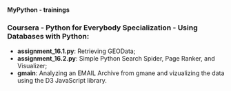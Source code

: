 #### MyPython - trainings

### Coursera - Python for Everybody Specialization - Using Databases with Python:

- **assignment_16.1.py**: Retrieving GEOData;
- **assignment_16.2.py**: Simple Python Search Spider, Page Ranker, and Visualizer;
- **gmain**: Analyzing an EMAIL Archive from gmane and vizualizing the data using the D3 JavaScript library.

```course was finished 06.06.2022
